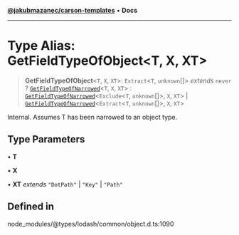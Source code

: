 [**@jakubmazanec/carson-templates**](../../../README.md) • **Docs**

---

# Type Alias: GetFieldTypeOfObject\<T, X, XT\>

> **GetFieldTypeOfObject**\<`T`, `X`, `XT`\>: `Extract`\<`T`, `unknown`[]\> _extends_ `never` ?
> [`GetFieldTypeOfNarrowed`](GetFieldTypeOfNarrowed.md)\<`T`, `X`, `XT`\> :
> [`GetFieldTypeOfNarrowed`](GetFieldTypeOfNarrowed.md)\<`Exclude`\<`T`, `unknown`[]\>, `X`, `XT`\>
> \| [`GetFieldTypeOfNarrowed`](GetFieldTypeOfNarrowed.md)\<`Extract`\<`T`, `unknown`[]\>, `X`,
> `XT`\>

Internal. Assumes T has been narrowed to an object type.

## Type Parameters

• **T**

• **X**

• **XT** _extends_ `"DotPath"` \| `"Key"` \| `"Path"`

## Defined in

node_modules/@types/lodash/common/object.d.ts:1090
